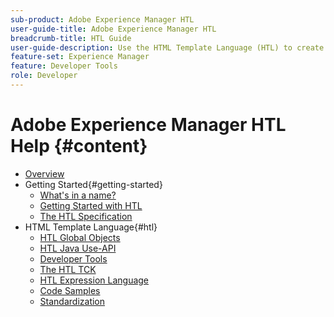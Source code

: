 ```yaml
---
sub-product: Adobe Experience Manager HTL
user-guide-title: Adobe Experience Manager HTL
breadcrumb-title: HTL Guide
user-guide-description: Use the HTML Template Language (HTL) to create an enterprise-level web framework.
feature-set: Experience Manager
feature: Developer Tools
role: Developer
---
```


# Adobe Experience Manager HTL Help {#content}

+ [Overview](overview.md)
+ Getting Started{#getting-started}
  + [What's in a name?](history.md)
  + [Getting Started with HTL](getting-started.md)
  + [The HTL Specification](specification.md)
+ HTML Template Language{#htl}
  + [HTL Global Objects](global-objects.md)
  + [HTL Java Use-API](java-use-api.md)
  + [Developer Tools](dev-tools.md)
  + [The HTL TCK](htl-tck.md)
  + [HTL Expression Language](expression-language.md)
  + [Code Samples](code-samples.md)
  + [Standardization](standardization.md)